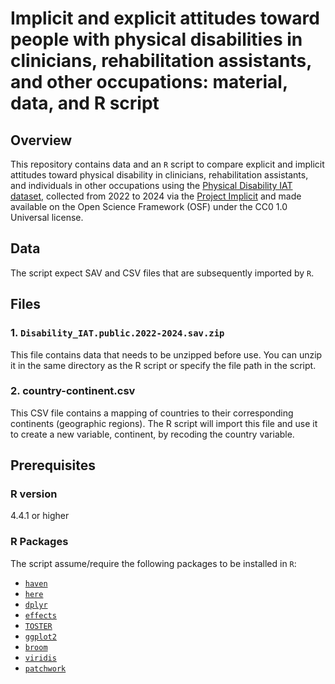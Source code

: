 # Implicit and explicit attitudes toward people with physical disabilities in clinicians, rehabilitation assistants, and other occupations: material, data, and R script

## Overview
This repository contains data and an `R` script to compare explicit and implicit attitudes toward physical disability in clinicians, rehabilitation assistants, and individuals in other occupations using the [Physical Disability IAT dataset](https://doi.org/10.17605/OSF.IO/Y9HIQ), collected from 2022 to 2024 via the [Project Implicit](https://implicit.harvard.edu/implicit/selectatest.html) and made available on the Open Science Framework (OSF) under the CC0 1.0 Universal license.

## Data
The script expect SAV and CSV files that are subsequently imported by `R`.

## Files
### 1. `Disability_IAT.public.2022-2024.sav.zip`
This file contains data that needs to be unzipped before use. You can unzip it in the same directory as the R script or specify the file path in the script. 

### 2. country-continent.csv
This CSV file contains a mapping of countries to their corresponding continents (geographic regions). The R script will import this file and use it to create a new variable, continent, by recoding the country variable.

## Prerequisites
### R version
4.4.1 or higher

### R Packages
The script assume/require the following packages to be installed in `R`:
- [`haven`](https://github.com/hadley/haven)
- [`here`](https://github.com/jennybc/here)
- [`dplyr`](https://github.com/tidyverse/dplyr)
- [`effects`](https://github.com/cran/effects)
- [`TOSTER`](https://github.com/MHaug/TOSTER)
- [`ggplot2`](https://github.com/tidyverse/ggplot2)
- [`broom`](https://github.com/tidymodels/broom)
- [`viridis`](https://github.com/sjmgarnier/viridis)
- [`patchwork`](https://github.com/thomasp85/patchwork)
